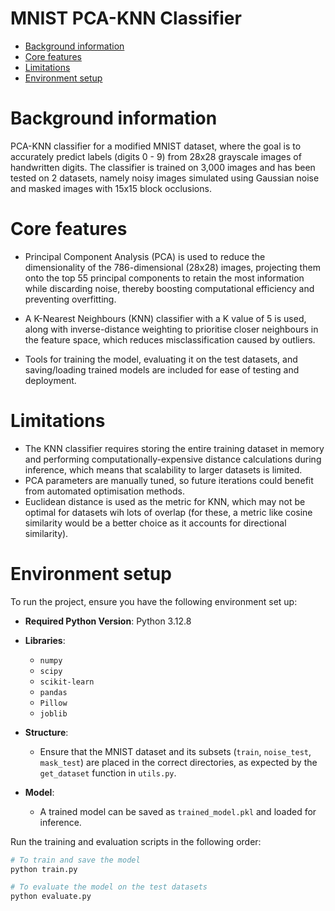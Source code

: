 # MNIST PCA-KNN Classifier

   * [Background information](#background-information)
   * [Core features](#core-features)
   * [Limitations](#limitations)
   * [Environment setup](#environment-setup)


# Background information

PCA-KNN classifier for a modified MNIST dataset, where the goal is to accurately predict labels (digits 0 - 9) from 28x28 grayscale images of handwritten digits. 
The classifier is trained on 3,000 images and has been tested on 2 datasets, namely noisy images simulated using Gaussian noise and masked images with 15x15 block occlusions.




# Core features

- Principal Component Analysis (PCA) is used to reduce the dimensionality of the 786-dimensional (28x28) images, projecting them onto the top 55 principal components to retain the most information while
  discarding noise, thereby boosting computational efficiency and preventing overfitting.

- A K-Nearest Neighbours (KNN) classifier with a K value of 5 is used, along with inverse-distance weighting to prioritise closer neighbours in the feature space,
  which reduces misclassification caused by outliers.

- Tools for training the model, evaluating it on the test datasets, and saving/loading trained models are included for ease of testing and deployment.


# Limitations

 * The KNN classifier requires storing the entire training dataset in memory and performing computationally-expensive distance calculations during inference, which means
   that scalability to larger datasets is limited.
 * PCA parameters are manually tuned, so future iterations could benefit from automated optimisation methods.
 * Euclidean distance is used as the metric for KNN, which may not be optimal for datasets wih lots of overlap (for these, a metric like cosine similarity
   would be a better choice as it accounts for directional similarity).


# Environment setup

To run the project, ensure you have the following environment set up:

- **Required Python Version**: Python 3.12.8
- **Libraries**:
   - `numpy`
   - `scipy`
   - `scikit-learn`
   - `pandas`
   - `Pillow`
   - `joblib`

- **Structure**:
   - Ensure that the MNIST dataset and its subsets (`train`, `noise_test`, `mask_test`) are placed in the correct directories, as expected by the `get_dataset` function in `utils.py`.

- **Model**:
   - A trained model can be saved as `trained_model.pkl` and loaded for inference.

Run the training and evaluation scripts in the following order:

```bash
# To train and save the model
python train.py

# To evaluate the model on the test datasets
python evaluate.py 
